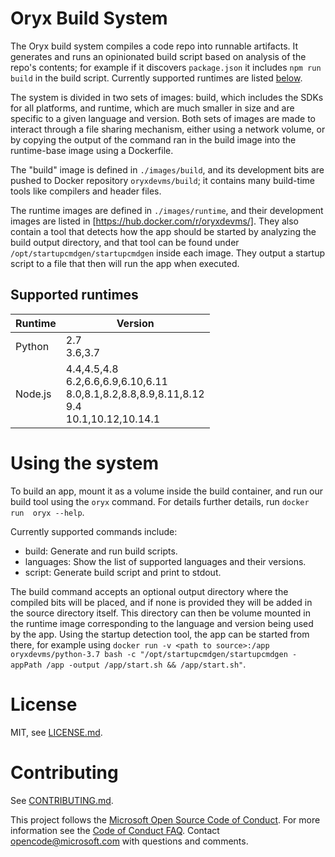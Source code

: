 # Oryx Build System

The Oryx build system compiles a code repo into runnable artifacts. It
generates and runs an opinionated build script based on analysis of the repo's
contents; for example if it discovers `package.json` it includes `npm run
build` in the build script. Currently supported runtimes are listed [below](#supportedRuntimes).

The system is divided in two sets of images: build, which includes the SDKs for all platforms,
and runtime, which are much smaller in size and are specific to a given language and version.
Both sets of images are made to interact through a file sharing mechanism, either using a network volume,
or by copying the output of the command ran in the build image into the runtime-base image using a Dockerfile.

The "build" image is defined in `./images/build`, and its development bits are pushed to Docker repository `oryxdevms/build`; it contains many build-time tools like compilers and header files. 

The runtime images are defined in `./images/runtime`, and their development images are listed in
[https://hub.docker.com/r/oryxdevms/]. They also contain a tool that detects how the app should be started by
analyzing the build output directory, and that tool can be found under `/opt/startupcmdgen/startupcmdgen` inside
each image. They output a startup script to a file that then will run the app when executed.

## <a name="supportedRuntimes">Supported runtimes

Runtime | Version
--------|--------
Python  | 2.7<br />3.6,3.7
Node.js | 4.4,4.5,4.8<br />6.2,6.6,6.9,6.10,6.11<br />8.0,8.1,8.2,8.8,8.9,8.11,8.12<br />9.4<br />10.1,10.12,10.14.1

# Using the system

To build an app, mount it as a volume inside the build container, and run our build tool using the `oryx` command. For details further details, run `docker run  oryx --help`.

Currently supported commands include:

* build: Generate and run build scripts.
* languages: Show the list of supported languages and their versions.
* script: Generate build script and print to stdout.

The build command accepts an optional output directory where the compiled bits will be placed, and if none is provided they will be added in the source directory itself. This directory can then be volume mounted in the runtime
image corresponding to the language and version being used by the app. Using the startup detection tool, the app can 
be started from there, for example using `docker run -v <path to source>:/app oryxdevms/python-3.7 bash -c "/opt/startupcmdgen/startupcmdgen -appPath /app -output /app/start.sh && /app/start.sh"`.

# License

MIT, see [LICENSE.md](./LICENSE.md).

# Contributing

See [CONTRIBUTING.md](./contributing.md).

This project follows the [Microsoft Open Source Code of Conduct][coc]. For more
information see the [Code of Conduct FAQ][cocfaq]. Contact
[opencode@microsoft.com][cocmail] with questions and comments.

[coc]: https://opensource.microsoft.com/codeofconduct/
[cocfaq]: https://opensource.microsoft.com/codeofconduct/faq/
[cocmail]: mailto:opencode@microsoft.com
